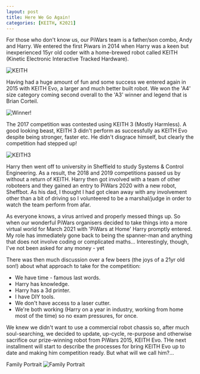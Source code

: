 ```yaml
---
layout: post
title: Here We Go Again!
categories: [KEITH, K2021]
---
```


For those who don't know us, our PiWars team is a father/son combo, Andy and Harry. We entered the first Piwars in 2014 when Harry was a keen but inexperienced 15yr old coder with a home-brewed robot called KEITH (Kinetic Electronic Interactive Tracked Hardware). 

![KEITH](http://keiththerobot.uk/images/DSC04940-adjusted--web.jpg "KEITH")

Having had a huge amount of fun and some success we entered again in 2015 with KEITH Evo, a larger and much better built robot. We won the 'A4' size category coming second overall to the 'A3' winner and legend that is Brian Corteil.

![Winner!](http://keiththerobot.uk/images/Evo-winner.png "KEITH Evo - Winner!")

The 2017 competition was contested using KEITH 3 (Mostly Harmless). A good looking beast, KEITH 3 didn't perform as successfully as KEITH Evo despite being stronger, faster etc. He didn't disgrace himself, but clearly the competition had stepped up! 

![KEITH3](http://keiththerobot.uk/images/DSC07618.JPG "KEITH3")

Harry then went off to university in Sheffield to study Systems & Control Engineering. As a result, the 2018 and 2019 competitions passed us by without a return of KEITH. Harry then got involved with a team of other roboteers and they gained an entry to PiWars 2020 with a new robot, Sheffbot. As his dad, I thought I had got clean away with any involvement other than a bit of driving so I volunteered to be a marshal/judge in order to watch the team perform from afar.

As everyone knows, a virus arrived and properly messed things up. So when our wonderful PiWars organisers decided to take things into a more virtual world for March 2021 with 'PiWars at Home' Harry promptly entered. My role has immediately gone back to being the spanner-man and anything that does not involve coding or complicated maths... Interestingly, though, I've not been asked for any money - yet

There was then much discussion over a few beers (the joys of a 21yr old son!) about what approach to take for the competition:
- We have time - famous last words.
- Harry has knowledge.
- Harry has a 3d printer.
- I have DIY tools.
- We don't have access to a laser cutter.
- We're both working (Harry on a year in industry, working from home most of the time) so no exam pressures, for once.
          
We knew we didn't want to use a commercial robot chassis so, after much soul-searching, we decided to update, up-cycle, re-purpose and otherwise sacrifice our prize-winning robot from PiWars 2015, KEITH Evo. THe next installment will start to describe the processes for bring KEITH Evo up to date and making him competition ready. But what will we call him?...

Family Portrait
![Family Portrait](http://keiththerobot.uk/images/IMG_0915.JPG "Family Portrait")
